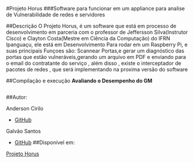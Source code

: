 #Projeto Horus
###Software para funcionar em um appliance para analise de Vulnerabilidade de redes e servidores

##Descrição
O Projeto Horus, é um software que está em processo de desenvolvimento em parceria com o professor de Jeffersson Silva(Instrutor Cisco) e  Clayton Costa(Mestre em Ciência da Computação) do IFRN Ipanguaçu, ele  está em Desenvolvimento Para rodar em um Raspberry Pi, e suas principais Funçoes são: Scannear  Portas,e gerar um diagnóstico das portas que estão vulneráveis,gerando um arquivo em PDF e  enviando para o email do contratante do serviço , além disso , existe o interceptador de pacotes de redes , que será implementando na proxima versão do software


##Compilação e execução
**Avaliando o Desempenho do GM**
```shell

```

##Autor:

Anderson Cirilo 
 - [GitHub](https://github.com/Vectro26)


Galvão Santos
- [GitHub](https://github.com/SuperMeatBoyFury)
##Disponível em:

[Projeto Horus](https://github.com/Vectro26/ProjetoHorus)
